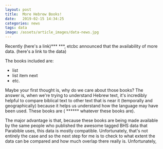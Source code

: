 ```yaml
---
layout: post
title:  More Hebrew Books!
date:   2019-02-15 14:34:25
categories: news
tags: data
image: /assets/article_images/data-news.jpg
---
```

Recently (here's a link)*** ***, etcbc announced that the availability of more data. (here's a link to the data)

The books included are:

- list
- list item next
- etc.

Maybe your first thought is, why do we care about those books? The answer is, when we're trying to understand Hebrew text, it's incredibly helpful to compare biblical text to other text that is near it (temporally and geographically) because it helps us understand how the language may have been used. These books are ( ****** whatever these books are).

The major advantage is that, because these books are being made available by the same people who published the awesome tagged BHS data that Parabible uses, this data is mostly compatible. Unfortunately, that's not entirely the case and so the next step for me is to check to what extent the data can be compared and how much overlap there really is.
Unfortunately, 


